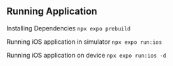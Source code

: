 ## Running Application
Installing Dependencies
```npx expo prebuild```

Running iOS application in simulator
```npx expo run:ios```

Running iOS application on device
```npx expo run:ios -d```
